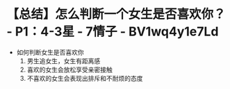 # 【总结】怎么判断一个女生是否喜欢你？ - P1：4-3星 - 7情子 - BV1wq4y1e7Ld

-   如何判断女生是否喜欢你
    1.  男生追女生，女生有距离感
    2.  喜欢的女生会放松享受亲密接触
    3.  不喜欢的女生会表现出排斥和不耐烦的态度